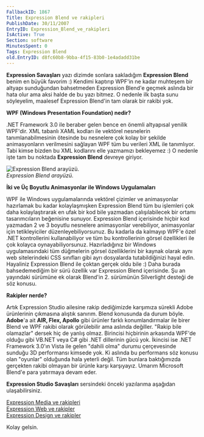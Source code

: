 ```yaml
---
FallbackID: 1867
Title: Expression Blend ve rakipleri
PublishDate: 30/11/2007
EntryID: Expression_Blend_ve_rakipleri
IsActive: True
Section: software
MinutesSpent: 0
Tags: Expression Blend
old.EntryID: d8fc60b8-9bba-4f15-83b0-1e4adadd31be
---
```

**Expression Savaşları** yazı dizimde sonlara sakladığım **Expression
Blend** benim en büyük favorim :) Kendimi kaptırıp WPF'in ne kadar
muhteşem bir altyapı sunduğundan bahsetmeden Expression Blend'e geçmek
aslında bir hata olur ama aksi halde de bu yazı bitmez. O nedenle ilk
başta sunu söyleyelim, maalesef Expression Blend'in tam olarak bir
rakibi yok.

**WPF (Windows Presentation Foundation) nedir?**

.NET Framework 3.0 ile beraber gelen bence en önemli altyapısal yenilik
WPF'dir. XML tabanlı XAML kodları ile vektörel nesnelerin
tanımlanabilmesinin ötesinde bu nesnelere çok kolay bir şekilde
animasyonların verilmesini sağlayan WPF tüm bu verileri XML ile
tanımlıyor. Tabi kimse bizden bu XML kodlarını elle yazmamızı bekleyemez
:) O nedenle işte tam bu noktada **Expression Blend** devreye giriyor.

![Expression Blend
arayüzü.](http://cdn.daron.yondem.com/assets/1867/29112007_1.png)\
*Expression Blend arayüzü.*

**İki ve Üç Boyutlu Animasyonlar ile Windows Uygulamaları**

WPF ile Windows uygulamalarında vektörel çizimler ve animasyonlar
hazırlamak bu kadar kolaylaşmışken Expression Blend tüm bu işlemleri çok
daha kolaylaştırarak en ufak bir kod bile yazmadan çalışılabilecek bir
ortamı tasarımcıların beğenisine sunuyor. Expression Blend içerisinde
hiçbir kod yazmadan 2 ve 3 boyutlu nesnelere animasyonlar verebiliyor,
animasyonlar için tetikleyiciler düzenleyebiliyorsunuz. Bu kadarla da
kalmayıp WPF'e özel .NET kontrollerini kullanabiliyor ve tüm bu
kontrollerinin görsel özellikleri ile çok kolayca oynayabiliyorsunuz.
Hazırladığınız bir Windows uygulamasındaki tüm düğmelerin görsel
özelliklerini bir kaynak olarak aynı web sitelerindeki CSS sınıfları
gibi ayrı dosyalarda tutabildiğinizi hayal edin. Hayaliniz Expression
Blend ile çoktan gerçek oldu bile :) Daha burada bahsedemediğim bir sürü
özellik var Expression Blend içerisinde. Şu an yayındaki sürümüne ek
olarak Blend'in 2. sürümünün Silverlight desteği de söz konusu.

**Rakipler nerde?**

Artık Expression Studio ailesine rakip dediğimizde karşımıza sürekli
Adobe ürünlerinin çıkmasına alıştık sanırım. Blend konusunda da durum
böyle. **Adobe**'a ait **AIR, Flex, Apollo** gibi ürünler farklı
konumlandırmalar ile birer Blend ve WPF rakibi olarak görülebilir ama
aslında değiller. "Rakip bile olamazlar" dersek hiç de yanlış olmaz.
Birincisi hiçbirinin arkasında WPF'de olduğu gibi VB.NET veya C\# gibi
.NET dillerinin gücü yok. İkincisi ise .NET Framework 3.0'ın Vista ile
gelen "dahili olma" durumu çerçevesinde sunduğu 3D performansı kimsede
yok. Ki aslında bu performans söz konusu olan "oyunlar" olduğunda hala
yeterli değil. Tüm bunlara baktığımızda gerçekten rakibi olmayan bir
ürünle karşı karşıyayız. Umarım Microsoft Blend'e para yatırmaya devam
eder.

**Expression Studio Savaşları** sersindeki önceki yazılarıma aşağıdan
ulaşabilirsiniz.

[Expression Media ve
rakipleri](http://daron.yondem.com/tr/post/ebc1b99d-ddc9-49f8-af34-1dc42b194ece)\
 [Expression Web ve
rakipler](http://daron.yondem.com/tr/post/5ee7ec45-f6f5-4a98-9902-0e8fe2bc2016)\
 [Expression Design ve
rakipler](http://daron.yondem.com/tr/post/4918cfdc-60cf-448f-8a1c-e6859205bc2f)

Kolay gelsin.


